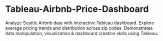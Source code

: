 # Tableau-Airbnb-Price-Dashboard
 Analyze Seattle Airbnb data with interactive Tableau dashboard. Explore average pricing trends and distribution across zip codes. Demonstrates data manipulation, visualization &amp; dashboard creation skills using Tableau.
